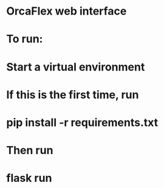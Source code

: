 # OrcaFlex web interface

# To run:

#

# Start a virtual environment

#

# If this is the first time, run

# pip install -r requirements.txt

#

# Then run

# flask run

